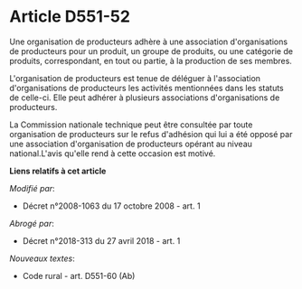 # Article D551-52

Une organisation de producteurs adhère à une association d'organisations de producteurs pour un produit, un groupe de
produits, ou une catégorie de produits, correspondant, en tout ou partie, à la production de ses membres. 

L'organisation de producteurs est tenue de déléguer à l'association d'organisations de producteurs les activités mentionnées
dans les statuts de celle-ci. Elle peut adhérer à plusieurs associations d'organisations de producteurs. 

La Commission nationale technique peut être consultée par toute organisation de producteurs sur le refus d'adhésion qui lui a
été opposé par une association d'organisation de producteurs opérant au niveau national.L'avis qu'elle rend à cette occasion
est motivé.

**Liens relatifs à cet article**

_Modifié par_:

  - Décret n°2008-1063 du 17 octobre 2008 - art. 1

_Abrogé par_:

  - Décret n°2018-313 du 27 avril 2018 - art. 1

_Nouveaux textes_:

  - Code rural - art. D551-60 (Ab)

